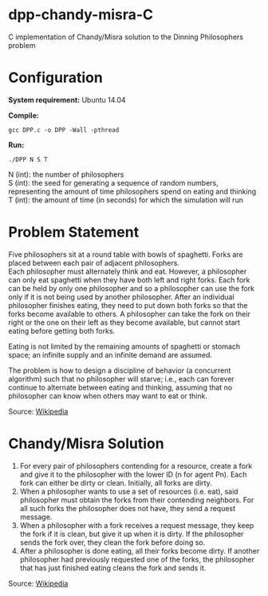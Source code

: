 # dpp-chandy-misra-C

C implementation of Chandy/Misra solution to the Dinning Philosophers problem

# Configuration

**System requirement:** Ubuntu 14.04 
  
**Compile:**

    gcc DPP.c -o DPP -Wall -pthread

**Run:**  

    ./DPP N S T

N (int): the number of philosophers  
S (int): the seed for generating a sequence of random numbers, representing the amount of time philosophers spend on eating and thinking  
T (int): the amount of time (in seconds) for which the simulation will run  

# Problem Statement

Five philosophers sit at a round table with bowls of spaghetti. Forks are placed between each pair of adjacent philosophers.  
Each philosopher must alternately think and eat. However, a philosopher can only eat spaghetti when they have both left and right forks. Each fork can be held by only one philosopher and so a philosopher can use the fork only if it is not being used by another philosopher. After an individual philosopher finishes eating, they need to put down both forks so that the forks become available to others. A philosopher can take the fork on their right or the one on their left as they become available, but cannot start eating before getting both forks.  
  
Eating is not limited by the remaining amounts of spaghetti or stomach space; an infinite supply and an infinite demand are assumed.  
  
The problem is how to design a discipline of behavior (a concurrent algorithm) such that no philosopher will starve; i.e., each can forever continue to alternate between eating and thinking, assuming that no philosopher can know when others may want to eat or think.

Source: [Wikipedia](https://en.wikipedia.org/wiki/Dining_philosophers_problem "Wikipedia")

# Chandy/Misra Solution

1. For every pair of philosophers contending for a resource, create a fork and give it to the philosopher with the lower ID (n for agent Pn). Each fork can either be dirty or clean. Initially, all forks are dirty.
2. When a philosopher wants to use a set of resources (i.e. eat), said philosopher must obtain the forks from their contending neighbors. For all such forks the philosopher does not have, they send a request message.
3. When a philosopher with a fork receives a request message, they keep the fork if it is clean, but give it up when it is dirty. If the philosopher sends the fork over, they clean the fork before doing so.
4. After a philosopher is done eating, all their forks become dirty. If another philosopher had previously requested one of the forks, the philosopher that has just finished eating cleans the fork and sends it.

Source: [Wikipedia](https://en.wikipedia.org/wiki/Dining_philosophers_problem "Wikipedia")

